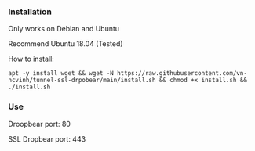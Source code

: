 ### Installation

Only works on Debian and Ubuntu

Recommend Ubuntu 18.04 (Tested)

How to install:
```
apt -y install wget && wget -N https://raw.githubusercontent.com/vn-ncvinh/tunnel-ssl-drpobear/main/install.sh && chmod +x install.sh && ./install.sh
```
### Use


Droopbear port: 80

SSL Dropbear port: 443
